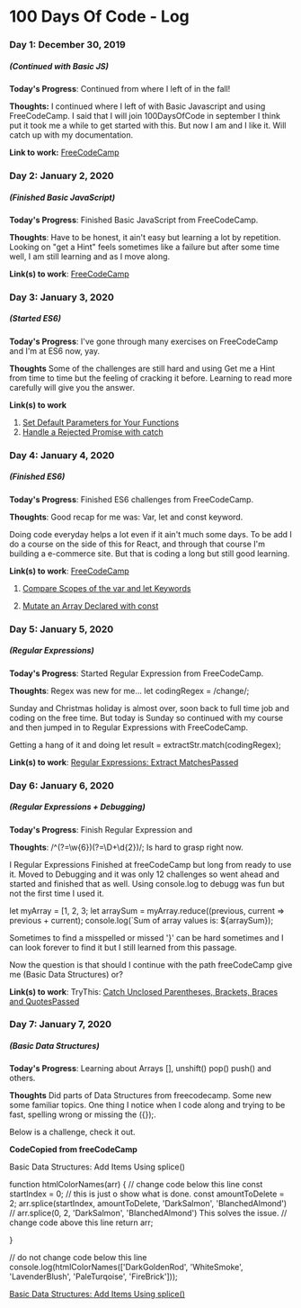 # 100 Days Of Code - Log

### Day 1: December 30, 2019 
##### (Continued with Basic JS)

**Today's Progress**: Continued from where I left of in the fall!

**Thoughts:** I continued where I left of with Basic Javascript and using FreeCodeCamp. I said that I will join 100DaysOfCode in september I think put it took me a while to get started with this. But now I am and I like it. Will catch up with my documentation. 

**Link to work:** [FreeCodeCamp](https://www.freecodecamp.org/learn/javascript-algorithms-and-data-structures/basic-javascript/)

### Day 2: January 2, 2020 
##### (Finished Basic JavaScript) 

**Today's Progress**: Finished Basic JavaScript from FreeCodeCamp. 

**Thoughts**: Have to be honest, it ain't easy but learning a lot by repetition. Looking on "get a Hint" feels sometimes like a failure but after some time well, I am still learning and as I move along. 

**Link(s) to work**: [FreeCodeCamp](https://www.freecodecamp.org/learn/javascript-algorithms-and-data-structures/basic-javascript/)


### Day 3: January 3, 2020
##### (Started ES6) 

**Today's Progress**: I've gone through many exercises on FreeCodeCamp and I'm at ES6 now, yay.

**Thoughts** Some of the challenges are still hard and using Get me a Hint from time to time but the feeling of cracking it before. Learning to read more carefully will give you the answer. 

**Link(s) to work**
1. [Set Default Parameters for Your Functions](https://www.freecodecamp.org/learn/javascript-algorithms-and-data-structures/es6/set-default-parameters-for-your-functions)
2. [Handle a Rejected Promise with catch](https://www.freecodecamp.org/learn/javascript-algorithms-and-data-structures/es6/handle-a-rejected-promise-with-catch)



### Day 4: January 4, 2020 
##### (Finished ES6) 

**Today's Progress**: Finished ES6 challenges from FreeCodeCamp. 

**Thoughts**: Good recap for me was: Var, let and const keyword.

Doing code everyday helps a lot even if it ain't much some days. To be add I do a course on the side of this for React, and through that course I'm building a e-commerce site. But that is coding a long but still good learning. 

**Link(s) to work**: [FreeCodeCamp](https://www.freecodecamp.org/learn/javascript-algorithms-and-data-structures/es6/)

1. [Compare Scopes of the var and let Keywords](https://www.freecodecamp.org/learn/javascript-algorithms-and-data-structures/es6/compare-scopes-of-the-var-and-let-keywords)

2. [Mutate an Array Declared with const](https://www.freecodecamp.org/learn/javascript-algorithms-and-data-structures/es6/mutate-an-array-declared-with-const)


### Day 5: January 5, 2020 
##### (Regular Expressions) 

**Today's Progress**: Started Regular Expression from FreeCodeCamp. 

**Thoughts**: Regex was new for me... let codingRegex = /change/;

Sunday and Christmas holiday is almost over, soon back to full time job and coding on the free time. But today is Sunday so continued with my course and then jumped in to Regular Expressions with FreeCodeCamp.

Getting a hang of it and doing let result = extractStr.match(codingRegex);

**Link(s) to work**: [Regular Expressions: Extract MatchesPassed](https://www.freecodecamp.org/learn/javascript-algorithms-and-data-structures/regular-expressions/extract-matches)

### Day 6: January 6, 2020 
##### (Regular Expressions + Debugging) 

**Today's Progress**: Finish Regular Expression and 

**Thoughts**: /^(?=\w{6})(?=\D+\d{2})/; Is hard to grasp right now. 

I Regular Expressions Finished at freeCodeCamp but long from ready to use it. Moved to Debugging and it was only 12 challenges so went ahead and started and finished that as well. Using console.log to debugg was fun but not the first time I used it. 

let myArray = [1, 2, 3;
let arraySum = myArray.reduce((previous, current =>  previous + current);
console.log(`Sum of array values is: ${arraySum});

Sometimes to find a misspelled or missed '}' can be hard sometimes and I can look forever to find it but I still learned from this passage.  

Now the question is that should I continue with the path freeCodeCamp give me (Basic Data Structures) or? 



**Link(s) to work**:
TryThis: [Catch Unclosed Parentheses, Brackets, Braces and QuotesPassed](https://www.freecodecamp.org/learn/javascript-algorithms-and-data-structures/debugging/catch-unclosed-parentheses-brackets-braces-and-quotes)

### Day 7: January 7, 2020 
##### (Basic Data Structures) 

**Today's Progress**: Learning about Arrays [], unshift() pop() push() and others.

**Thoughts** 
Did parts of Data Structures from freecodecamp. Some new some familiar topics. One thing I notice when I code along and trying to be fast, spelling wrong or missing the ({});. 

Below is a challenge, check it out. 


**CodeCopied from freeCodeCamp**

Basic Data Structures: Add Items Using splice()

function htmlColorNames(arr) {
  // change code below this line
    const startIndex = 0; // this is just o show what is done. 
    const amountToDelete = 2;
    arr.splice(startIndex, amountToDelete, 'DarkSalmon', 'BlanchedAlmond')
    // arr.splice(0, 2, 'DarkSalmon', 'BlanchedAlmond') This solves the issue.
  // change code above this line
  return arr;

}

// do not change code below this line
console.log(htmlColorNames(['DarkGoldenRod', 'WhiteSmoke', 'LavenderBlush', 'PaleTurqoise', 'FireBrick']));

[Basic Data Structures: Add Items Using splice()](https://www.freecodecamp.org/learn/javascript-algorithms-and-data-structures/basic-data-structures/add-items-using-splice)

